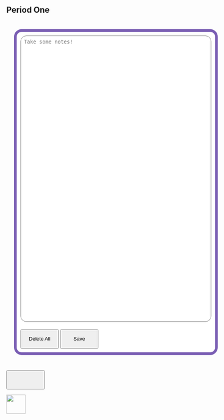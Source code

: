 <html>
<body>
   <h2>Period One</h2>
   <style>
      .box {
         width: 500px;
         background-color: white;
         padding: 10px;
         margin: 20px;
         border: 7.5px #795db3 solid;
         border-radius: 20px;
         float: left;
         color: black;
      }
      .input{
         width: 500px;
         resize: none;
         height: 750px;
         border-radius: 15px;
         padding: 0.5rem;
      }
      .button{
         width: 100px;
         height: 50px;
         margin-top: 20px;
      }

   </style>
   <body>   
      <div type="text" class="box" id="box">
         <textarea class="input" placeholder="Take some notes!" id="input2" onchange="bad_words()"></textarea>
      <button onclick="del_data()" id="delete" class="button">Delete All</button>
      <button onclick="save_data()" id="save" class="button">Save</button>
      </div>
      <button placeholder="Click me to see word count!" onclick="countWords()" id="count" class="button"></button>
      <p style="text-align:left"><a href="{{site.baseurl}}/calculator"><img src="https://icones.pro/wp-content/uploads/2021/06/icone-de-la-calculatrice-violet.png" style="width:50px;height:50px;"></a></p>
   </body>
   <script>
      function save_data() {
      let data = document.getElementById("input2").value.split(" ");
      localStorage.setItem("x", JSON.stringify(data))
    } 
   document.getElementById("input2").value = JSON.parse(localStorage.getItem("x")).join(" ")
   function del_data(){
      let mt = [];
      localStorage.setItem("x", JSON.stringify(mt))
      document.getElementById("input2").value = ""
   }
   function bad_words(){
      let user_input_el = document.getElementById("input2")
      let user_input = user_input_el.value
      if (user_input.includes("fuck") || user_input.includes("shit") || user_input.includes("bitch") || user_input.includes("dick")  || user_input.includes("pp") || user_input.includes("hell") || user_input.includes("ass") || user_input.includes("bad")){
         alert("That is a bad word, the entire text will be deleted.")
         user_input_el.value = ""
      }
   }
   function countWords() {
   const textArea = document.getElementById("input2");
   const text = textArea.value.trim();
   let wordCount = 0;
   for (let i = 0; i < text.length; i++) {
     if (text.charAt(i) !== " " && (i === text.length - 1 || text.charAt(i + 1) === " ")) {
       wordCount++;
     }
   }
   const countBox = document.getElementById("count");
   countBox.textContent = wordCount;
   }
   </script>
</body>
</html>
